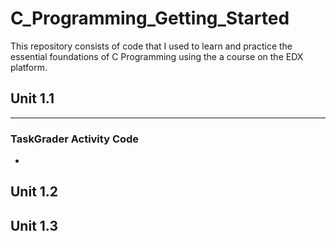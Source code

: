 # C_Programming_Getting_Started

This repository consists of code that I used to learn and practice the essential foundations of C Programming using the a course on the EDX platform. 

## Unit 1.1
---
 
### TaskGrader Activity Code 

* 

## Unit 1.2 

## Unit 1.3


